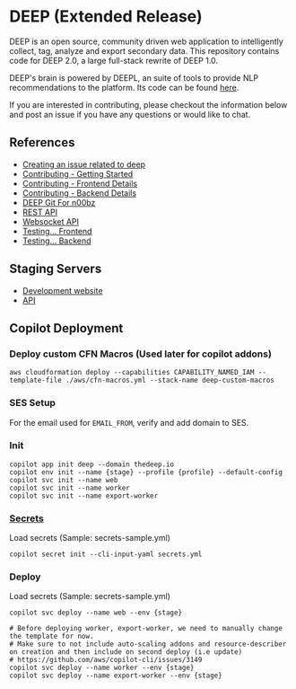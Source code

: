# DEEP (Extended Release)

DEEP is an open source, community driven web application to intelligently collect, tag, analyze and export secondary data. This repository contains code for DEEP 2.0, a large full-stack rewrite of DEEP 1.0.

DEEP's brain is powered by DEEPL, an suite of tools to provide NLP recommendations to the platform. Its code can be found [here](https://github.com/eoglethorpe/deepl).

If you are interested in contributing, please checkout the information below and post an issue if you have any questions or would like to chat.

## References

- [Creating an issue related to deep](docs/create-issue.md)
- [Contributing - Getting Started](docs/getting-started.md)
- [Contributing - Frontend Details](docs/contributing_frontend.md)
- [Contributing - Backend Details](docs/contributing_backend.md)
- [DEEP Git For n00bz](docs/git.md)
- [REST API](docs/api-rest.md)
- [Websocket API](docs/api-websocket.md)
- [Testing... Frontend](docs/testing_frontend.md)
- [Testing... Backend](docs/testing_backend.md)

## Staging Servers

- [Development website](https://alpha.thedeep.io)
- [API](https://api.alpha.thedeep.io)

## Copilot Deployment

### Deploy custom CFN Macros (Used later for copilot addons)
```
aws cloudformation deploy --capabilities CAPABILITY_NAMED_IAM --template-file ./aws/cfn-macros.yml --stack-name deep-custom-macros
```
### SES Setup

For the email used for `EMAIL_FROM`, verify and add domain to SES.

### Init
```
copilot app init deep --domain thedeep.io
copilot env init --name {stage} --profile {profile} --default-config
copilot svc init --name web
copilot svc init --name worker
copilot svc init --name export-worker
```

### [Secrets](https://aws.github.io/copilot-cli/docs/commands/secret-init/)
Load secrets (Sample: secrets-sample.yml)
```
copilot secret init --cli-input-yaml secrets.yml
```

### Deploy
Load secrets (Sample: secrets-sample.yml)
```
copilot svc deploy --name web --env {stage}

# Before deploying worker, export-worker, we need to manually change the template for now.
# Make sure to not include auto-scaling addons and resource-describer on creation and then include on second deploy (i.e update)
# https://github.com/aws/copilot-cli/issues/3149
copilot svc deploy --name worker --env {stage}
copilot svc deploy --name export-worker --env {stage}
```
